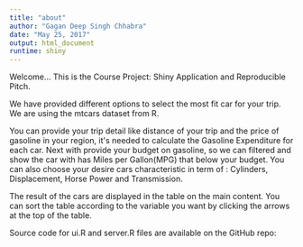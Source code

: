```yaml
---
title: "about"
author: "Gagan Deep Singh Chhabra"
date: "May 25, 2017"
output: html_document
runtime: shiny
---
```


Welcome... This is the Course Project: Shiny Application and Reproducible Pitch.

We have provided different options to select the most fit car for your trip. We are using the mtcars dataset from R.

You can provide your trip detail like distance of your trip and the price of gasoline in your region, it's needed to calculate the Gasoline Expenditure for each car. Next with provide your budget on gasoline, so we can filtered and show the car with has Miles per Gallon(MPG) that below your budget. You can also choose your desire cars characteristic in term of : Cylinders, Displacement, Horse Power and Transmission.

The result of the cars are displayed in the table on the main content. You can sort the table according to the variable you want by clicking the arrows at the top of the table.

Source code for ui.R and server.R files are available on the GitHub repo: 